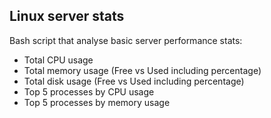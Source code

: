 ## Linux server stats 

Bash script that analyse basic server performance stats:

* Total CPU usage
* Total memory usage (Free vs Used including percentage)
* Total disk usage (Free vs Used including percentage)
* Top 5 processes by CPU usage
* Top 5 processes by memory usage
